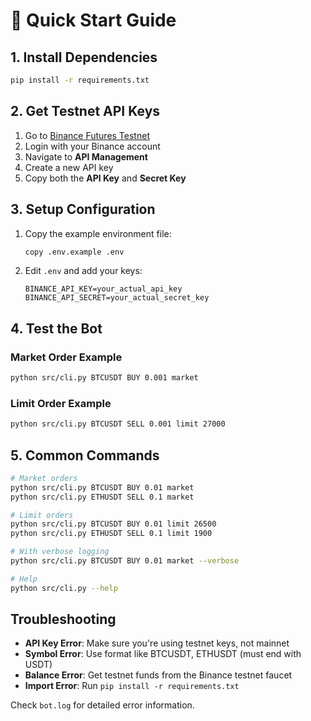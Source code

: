 # 🚀 Quick Start Guide

## 1. Install Dependencies

```bash
pip install -r requirements.txt
```

## 2. Get Testnet API Keys

1. Go to [Binance Futures Testnet](https://testnet.binancefuture.com/)
2. Login with your Binance account
3. Navigate to **API Management**
4. Create a new API key
5. Copy both the **API Key** and **Secret Key**

## 3. Setup Configuration

1. Copy the example environment file:
   ```bash
   copy .env.example .env
   ```

2. Edit `.env` and add your keys:
   ```
   BINANCE_API_KEY=your_actual_api_key
   BINANCE_API_SECRET=your_actual_secret_key
   ```

## 4. Test the Bot

### Market Order Example
```bash
python src/cli.py BTCUSDT BUY 0.001 market
```

### Limit Order Example
```bash
python src/cli.py BTCUSDT SELL 0.001 limit 27000
```

## 5. Common Commands

```bash
# Market orders
python src/cli.py BTCUSDT BUY 0.01 market
python src/cli.py ETHUSDT SELL 0.1 market

# Limit orders  
python src/cli.py BTCUSDT BUY 0.01 limit 26500
python src/cli.py ETHUSDT SELL 0.1 limit 1900

# With verbose logging
python src/cli.py BTCUSDT BUY 0.01 market --verbose

# Help
python src/cli.py --help
```

## Troubleshooting

- **API Key Error**: Make sure you're using testnet keys, not mainnet
- **Symbol Error**: Use format like BTCUSDT, ETHUSDT (must end with USDT)
- **Balance Error**: Get testnet funds from the Binance testnet faucet
- **Import Error**: Run `pip install -r requirements.txt`

Check `bot.log` for detailed error information.
